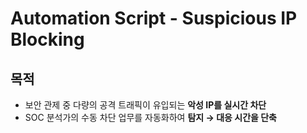 # Automation Script - Suspicious IP Blocking


## 목적
- 보안 관제 중 다량의 공격 트래픽이 유입되는 **악성 IP를 실시간 차단**
- SOC 분석가의 수동 차단 업무를 자동화하여 **탐지 → 대응 시간을 단축**
